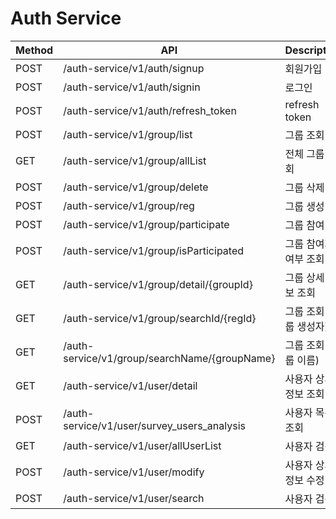 # Auth Service
|Method|API|Description|
|---|---|---|
|POST|/auth-service/v1/auth/signup|회원가입|
|POST|/auth-service/v1/auth/signin|로그인|
|POST|/auth-service/v1/auth/refresh_token|refresh token|
|POST|/auth-service/v1/group/list|그룹 조회|
|GET|/auth-service/v1/group/allList|전체 그룹 조회|
|POST|/auth-service/v1/group/delete|그룹 삭제|
|POST|/auth-service/v1/group/reg|그룹 생성|
|POST|/auth-service/v1/group/participate|그룹 참여|
|POST|/auth-service/v1/group/isParticipated|그룹 참여자 여부 조회|
|GET|/auth-service/v1/group/detail/{groupId}|그룹 상세 정보 조회|
|GET|/auth-service/v1/group/searchId/{regId}|그룹 조회(그룹 생성자)|
|GET|/auth-service/v1/group/searchName/{groupName}|그룹 조회(그룹 이름)|
|GET|/auth-service/v1/user/detail|사용자 상세 정보 조회|
|POST|/auth-service/v1/user/survey_users_analysis|사용자 목록 조회|
|GET|/auth-service/v1/user/allUserList|사용자 검색|
|POST|/auth-service/v1/user/modify|사용자 상세 정보 수정|
|POST|/auth-service/v1/user/search|사용자 검색|
